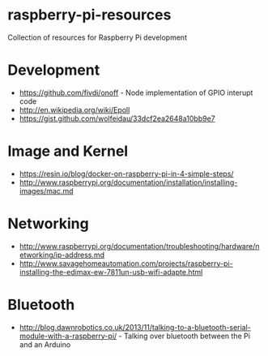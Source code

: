# raspberry-pi-resources
Collection of resources for Raspberry Pi development

Development
===========

* https://github.com/fivdi/onoff - Node implementation of GPIO interupt code
* http://en.wikipedia.org/wiki/Epoll
* https://gist.github.com/wolfeidau/33dcf2ea2648a10bb9e7

Image and Kernel
================

* https://resin.io/blog/docker-on-raspberry-pi-in-4-simple-steps/
* http://www.raspberrypi.org/documentation/installation/installing-images/mac.md

Networking
==========

* http://www.raspberrypi.org/documentation/troubleshooting/hardware/networking/ip-address.md
* http://www.savagehomeautomation.com/projects/raspberry-pi-installing-the-edimax-ew-7811un-usb-wifi-adapte.html

Bluetooth
=========

* http://blog.dawnrobotics.co.uk/2013/11/talking-to-a-bluetooth-serial-module-with-a-raspberry-pi/ - Talking over bluetooth between the Pi and an Arduino
